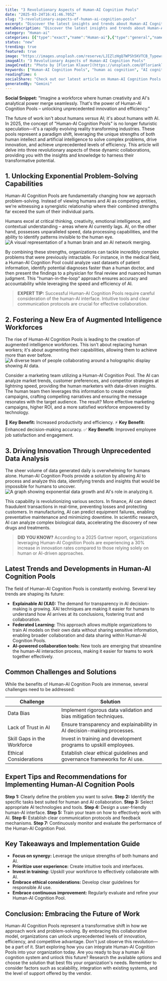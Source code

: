 ```yaml
---
title: "3 Revolutionary Aspects of Human-AI Cognition Pools"
date: "2025-03-24T16:41:46.705Z"
slug: "3-revolutionary-aspects-of-human-ai-cognition-pools"
excerpt: "Discover the latest insights and trends about Human-AI Cognition Pools. This comprehensive guide covers everything you need to know about Human-AI Cognition Pools in 2025."
metaDescription: "Discover the latest insights and trends about Human-AI Cognition Pools. This comprehensive guide covers everything you need to know about Human-AI Cognitio..."
category: "Human-ai"
categories: [{"type":"exact","name":"Human-ai"},{"type":"general","name":"Cognitive Science"},{"type":"medium","name":"Decision Support Systems"},{"type":"specific","name":"Knowledge Graphs"},{"type":"niche","name":"Hybrid Reasoning Models"}]
status: "new"
trending: true
featured: true
image: "https://images.unsplash.com/reserve/LJIZlzHgQ7WPSh5KVTCB_Typewriter.jpg?q=85&w=1200&fit=max&fm=webp&auto=compress"
imageAlt: "3 Revolutionary Aspects of Human-AI Cognition Pools"
imageCredit: "Photo by [Florian Klauer](https://unsplash.com/@florianklauer) on Unsplash"
keywords: ["Human-AI Cognition Pools", "human ai cognition", "AI cognition pools", "human-AI collaboration", "augmented intelligence workforce", "human in the loop AI", "AI cognitive augmentation", "improve human decision making with AI", "AI cognitive pool benefits", "buy human AI cognition system"]
readingTime: 6
socialShare: "Check out our latest article on Human-AI Cognition Pools! 3 Revolutionary Aspects of Human-AI Cognition Pools #Human-AI Cognition Pools #human ai cognition #AI cognition pools"
generatedBy: "Gemini"
---
```




**Social Snippet:**  "Imagine a workforce where human creativity and AI's analytical power merge seamlessly. That's the power of Human-AI Cognition Pools –  unlocking unprecedented innovation and efficiency."

The future of work isn't about humans *versus* AI; it's about humans *with* AI.  In 2025, the concept of "Human-AI Cognition Pools" is no longer futuristic speculation—it's a rapidly evolving reality transforming industries. These pools represent a paradigm shift, leveraging the unique strengths of both human intellect and artificial intelligence to solve complex problems, drive innovation, and achieve unprecedented levels of efficiency. This article will delve into three revolutionary aspects of these dynamic collaborations, providing you with the insights and knowledge to harness their transformative potential.

## 1. Unlocking Exponential Problem-Solving Capabilities

Human-AI Cognition Pools are fundamentally changing how we approach problem-solving.  Instead of viewing humans and AI as competing entities, we're witnessing a synergistic relationship where their combined strengths far exceed the sum of their individual parts.

Humans excel at critical thinking, creativity, emotional intelligence, and contextual understanding – areas where AI currently lags. AI, on the other hand, possesses unparalleled speed, data processing capabilities, and the ability to identify patterns invisible to the human eye.  ![A visual representation of a human brain and an AI network merging.](https://images.unsplash.com/photo-1451187580459-43490279c0fa?q=85&w=1200&fit=max&fm=webp&auto=compress)

By combining these strengths, organizations can tackle incredibly complex problems that were previously intractable.  For instance, in the medical field, a Human-AI Cognition Pool could analyze vast datasets of patient information, identify potential diagnoses faster than a human doctor, and then present the findings to a physician for final review and nuanced human judgment.  This "human-in-the-loop" approach ensures accuracy and accountability while leveraging the speed and efficiency of AI.

> **EXPERT TIP:**  Successful Human-AI Cognition Pools require careful consideration of the human-AI interface.  Intuitive tools and clear communication protocols are crucial for effective collaboration.

## 2. Fostering a New Era of Augmented Intelligence Workforces

The rise of Human-AI Cognition Pools is leading to the creation of augmented intelligence workforces. This isn't about replacing human workers; it's about augmenting their capabilities, allowing them to achieve more than ever before.  ![A diverse team of people collaborating around a holographic display showing AI data.](https://images.unsplash.com/photo-1484417894907-623942c8ee29?q=85&w=1200&fit=max&fm=webp&auto=compress)

Consider a marketing team utilizing a Human-AI Cognition Pool. The AI can analyze market trends, customer preferences, and competitor strategies at lightning speed, providing the human marketers with data-driven insights.  The human team then leverages this information to create creative campaigns, crafting compelling narratives and ensuring the message resonates with the target audience.  The result?  More effective marketing campaigns, higher ROI, and a more satisfied workforce empowered by technology.

🔑 **Key Benefit:** Increased productivity and efficiency.
⚡ **Key Benefit:** Enhanced decision-making accuracy.
✅ **Key Benefit:**  Improved employee job satisfaction and engagement.

## 3. Driving Innovation Through Unprecedented Data Analysis

The sheer volume of data generated daily is overwhelming for humans alone.  Human-AI Cognition Pools provide a solution by allowing AI to process and analyze this data, identifying trends and insights that would be impossible for humans to uncover. ![A graph showing exponential data growth and AI's role in analyzing it.](https://images.unsplash.com/photo-1517976487492-5750f3195933?q=85&w=1200&fit=max&fm=webp&auto=compress)

This capability is revolutionizing various sectors.  In finance, AI can detect fraudulent transactions in real-time, preventing losses and protecting customers. In manufacturing, AI can predict equipment failures, enabling preventative maintenance and minimizing downtime.  In scientific research, AI can analyze complex biological data, accelerating the discovery of new drugs and treatments.

> **DID YOU KNOW?**  According to a 2025 Gartner report, organizations leveraging Human-AI Cognition Pools are experiencing a 30% increase in innovation rates compared to those relying solely on human or AI-driven approaches.

##  Latest Trends and Developments in Human-AI Cognition Pools

The field of Human-AI Cognition Pools is constantly evolving.  Several key trends are shaping its future:

* **Explainable AI (XAI):**  The demand for transparency in AI decision-making is growing. XAI techniques are making it easier for humans to understand how AI arrives at its conclusions, fostering trust and collaboration.
* **Federated Learning:** This approach allows multiple organizations to train AI models on their own data without sharing sensitive information, enabling broader collaboration and data sharing within Human-AI Cognition Pools.
* **AI-powered collaboration tools:**  New tools are emerging that streamline the human-AI interaction process, making it easier for teams to work together effectively.

## Common Challenges and Solutions

While the benefits of Human-AI Cognition Pools are immense, several challenges need to be addressed:

| Challenge                     | Solution                                                                    |
|------------------------------|-----------------------------------------------------------------------------|
| Data Bias                     | Implement rigorous data validation and bias mitigation techniques.           |
| Lack of Trust in AI           | Ensure transparency and explainability in AI decision-making processes.       |
| Skill Gaps in the Workforce   | Invest in training and development programs to upskill employees.              |
| Ethical Considerations         | Establish clear ethical guidelines and governance frameworks for AI use.       |

## Expert Tips and Recommendations for Implementing Human-AI Cognition Pools

**Step 1:**  Clearly define the problem you want to solve.
**Step 2:**  Identify the specific tasks best suited for human and AI collaboration.
**Step 3:**  Select appropriate AI technologies and tools.
**Step 4:**  Design a user-friendly human-AI interface.
**Step 5:**  Train your team on how to effectively work with AI.
**Step 6:**  Establish clear communication protocols and feedback mechanisms.
**Step 7:**  Continuously monitor and evaluate the performance of the Human-AI Cognition Pool.

## Key Takeaways and Implementation Guide

* **Focus on synergy:** Leverage the unique strengths of both humans and AI.
* **Prioritize user experience:**  Create intuitive tools and interfaces.
* **Invest in training:**  Upskill your workforce to effectively collaborate with AI.
* **Embrace ethical considerations:**  Develop clear guidelines for responsible AI use.
* **Embrace continuous improvement:** Regularly evaluate and refine your Human-AI Cognition Pool.

## Conclusion:  Embracing the Future of Work

Human-AI Cognition Pools represent a transformative shift in how we approach work and problem-solving. By embracing this collaborative model, organizations can unlock unprecedented levels of innovation, efficiency, and competitive advantage.  Don't just observe this revolution—be a part of it.  Start exploring how you can integrate Human-AI Cognition Pools into your organization today.    Are you ready to buy a human AI cognition system and unlock this future?  Research the available options and choose the solution that best fits your organization's needs. Remember to consider factors such as scalability, integration with existing systems, and the level of support offered by the vendor.


